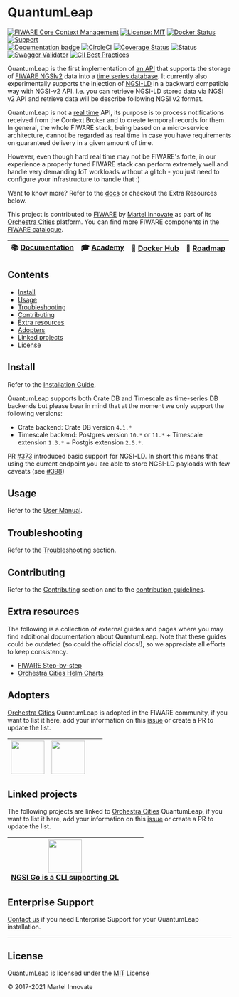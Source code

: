 # QuantumLeap

[![FIWARE Core Context Management](https://nexus.lab.fiware.org/static/badges/chapters/core.svg)](https://www.fiware.org/developers/catalogue/)
[![License: MIT](https://img.shields.io/github/license/orchestracities/ngsi-timeseries-api.svg)](https://opensource.org/licenses/MIT)
[![Docker Status](https://img.shields.io/docker/pulls/orchestracities/quantumleap.svg)](https://hub.docker.com/r/orchestracities/quantumleap/)
[![Support](https://img.shields.io/badge/support-ask-yellowgreen.svg)](https://ask.fiware.org/questions/)
<br/>
[![Documentation badge](https://img.shields.io/readthedocs/quantumleap.svg)](https://quantumleap.readthedocs.io/en/latest/)
[![CircleCI](https://circleci.com/gh/orchestracities/ngsi-timeseries-api.svg?style=shield)](https://circleci.com/gh/orchestracities/ngsi-timeseries-api)
[![Coverage Status](https://coveralls.io/repos/github/orchestracities/ngsi-timeseries-api/badge.svg?branch=master)](https://coveralls.io/github/orchestracities/ngsi-timeseries-api?branch=master)
![Status](https://nexus.lab.fiware.org/static/badges/statuses/quantum-leap.svg)
[![Swagger Validator](https://img.shields.io/swagger/valid/2.0/https/raw.githubusercontent.com/OAI/OpenAPI-Specification/master/examples/v2.0/json/petstore-expanded.json.svg)](https://app.swaggerhub.com/apis/smartsdk/ngsi-tsdb)
[![CII Best Practices](https://bestpractices.coreinfrastructure.org/projects/4394/badge)](https://bestpractices.coreinfrastructure.org/projects/4394)

QuantumLeap is the first implementation of
[an API](https://app.swaggerhub.com/apis/smartsdk/ngsi-tsdb)
that supports the storage of
[FIWARE NGSIv2](https://fiware.github.io/specifications/ngsiv2/stable/)
data into a
[time series database](https://en.wikipedia.org/wiki/Time_series_database).
It currently also experimentally supports the injection of
[NGSI-LD](https://www.etsi.org/deliver/etsi_gs/CIM/001_099/009/01.01.01_60/gs_CIM009v010101p.pdf)
in  a backward compatible way with NGSI-v2 API. I.e. you can retrieve NGSI-LD
stored data via NGSI v2 API and retrieve data will be describe following NGSI
v2 format.

QuantumLeap is not a
[real time](https://en.wikipedia.org/wiki/Real-time_computing)
API, its purpose is to process notifications received from the Context Broker
and to create temporal records for them. In general, the whole FIWARE stack,
being based on a micro-service architecture, cannot be regarded as real time
in case you have requirements on guaranteed delivery in a given amount of time.

However, even though hard real time may not be FIWARE's forte, in our experience
a properly tuned FIWARE stack can perform extremely well and
handle very demanding IoT workloads without a glitch - you just need to
configure your infrastructure to handle that :)

Want to know more? Refer to the
[docs](https://quantumleap.readthedocs.io/en/latest/)
or checkout the Extra Resources below.

This project is contributed to [FIWARE](https://www.fiware.org) by
[Martel Innovate](https://www.martel-innovate.com/) as part of its
[Orchestra Cities](https://www.orchestracities.com/)
platform.
You can find more FIWARE components in the
[FIWARE catalogue](https://catalogue.fiware.org).

|  :books: [Documentation](https://quantumleap.rtfd.io/) | :mortar_board: [Academy](https://fiware-academy.readthedocs.io/en/latest/core/quantum-leap) |  :whale: [Docker Hub](https://hub.docker.com/r/orchestracities/quantumleap/) | :dart: [Roadmap](https://github.com/orchestracities/ngsi-timeseries-api/blob/master/docs/roadmap.md) |
|---|---|---|---|

## Contents

- [Install](#install)
- [Usage](#usage)
- [Troubleshooting](#troubleshooting)
- [Contributing](#contributing)
- [Extra resources](#extra-resources)
- [Adopters](#adopters)
- [Linked projects](#linked-projects)
- [License](#license)

## Install

Refer to the
[Installation Guide](https://quantumleap.readthedocs.io/en/latest/admin/).

QuantumLeap supports both Crate DB and Timescale as time-series DB
backends but please bear in mind that at the moment we only support
the following versions:

- Crate backend: Crate DB version `4.1.*`
- Timescale backend: Postgres version `10.*` or `11.*` +
  Timescale extension `1.3.*` + Postgis extension `2.5.*`.
  
PR [#373](https://github.com/orchestracities/ngsi-timeseries-api/pull/373)
introduced basic support for NGSI-LD. In short this means that using
the current endpoint you are able to store NGSI-LD payloads with few caveats
(see [#398](https://github.com/orchestracities/ngsi-timeseries-api/issue/398))

## Usage

Refer to the [User Manual](https://quantumleap.readthedocs.io/en/latest/user/).

## Troubleshooting

Refer to the
[Troubleshooting](https://quantumleap.readthedocs.io/en/latest/user/troubleshooting/)
section.

## Contributing

Refer to the
[Contributing](https://quantumleap.readthedocs.io/en/latest/user/contributing/)
section and to the [contribution guidelines](./CONTRIBUTING.md).

## Extra resources

The following is a collection of external guides and pages where you may find
additional documentation about QuantumLeap. Note that these guides could be
outdated (so could the official docs!), so we appreciate all efforts to keep
consistency.

- [FIWARE Step-by-step](https://fiware-tutorials.readthedocs.io/en/latest/time-series-data/index.html)
- [Orchestra Cities Helm Charts](https://github.com/orchestracities/charts)

## Adopters

[Orchestra Cities](https://www.orchestracities.com/) QuantumLeap is adopted
in the FIWARE community,
if you want to list it here, add your information on this
[issue](https://github.com/orchestracities/ngsi-timeseries-api/issues/436)
or create a PR to update the list.

| <a href="https://www.ekz.ch/"><img src="https://www.ekz.ch/content/ekz-internet/de/_jcr_content/configuration/logo/image.ekzImg.width_ekznative.png/1610370526582.png/logo.png" height="75" /></a> | <a href="https://www.stadtwerke-wolfsburg.de/"><img src="https://www.stadtwerke-wolfsburg.de/fileadmin/templates/Images/logo_stadtwerke.png" height="75" /></a> |   |  |
|---|---|---|---|

## Linked projects

The following projects are linked to
[Orchestra Cities](https://www.orchestracities.com/) QuantumLeap,
if you want to list it here, add your information on this
[issue](https://github.com/orchestracities/ngsi-timeseries-api/issues/436)
or create a PR to update the list.

| <a href="https://github.com/lets-fiware/ngsi-go"><img src="https://raw.githubusercontent.com/lets-fiware/ngsi-go/gh-pages/img/NGSI-Go.png" height="75" /> <br/> NGSI Go is a CLI supporting QL</a> |  |   |  |
|---|---|---|---|

## Enterprise Support

<a href="mailto:info@orchestracities.com?subject=[Orchestra
Cities]%20Enterprise%20Support">Contact us</a>
if you need Enterprise Support for your QuantumLeap installation.

---

## License

QuantumLeap is licensed under the [MIT](LICENSE) License

© 2017-2021 Martel Innovate
